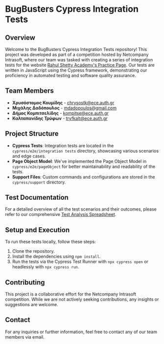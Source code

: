 # BugBusters Cypress Integration Tests

## Overview
Welcome to the BugBusters Cypress Integration Tests repository! This project was developed as part of a competition hosted by Netcompany Intrasoft, where our team was tasked with creating a series of integration tests for the website [Rahul Shetty Academy's Practice Page](https://rahulshettyacademy.com/seleniumPractise/#/). Our tests are written in JavaScript using the Cypress framework, demonstrating our proficiency in automated testing and software quality assurance.

## Team Members
- **Χρυσόστομος Κουμίδης** - [chrysostk@ece.auth.gr](mailto:chrysostk@ece.auth.gr)
- **Μιχάλης Δαδόπουλος** - [mdadopoulos@gmail.com](mailto:mdadopoulos@gmail.com)
- **Δήμος Κομπιτσελίδης** - [kompitse@ece.auth.gr](mailto:komdimos@gmail.com)
- **Καλταπανίδης Τρύφων** - [tryfkalt@ece.auth.gr](mailto:tryfkalt@ece.auth.gr)

## Project Structure
- **Cypress Tests**: Integration tests are located in the `cypress/e2e/integration tests` directory, showcasing various scenarios and edge cases.
- **Page Object Model**: We've implemented the Page Object Model in `cypress/e2e/pageObject` for better maintainability and readability of the tests.
- **Support Files**: Custom commands and configurations are stored in the `cypress/support` directory.

## Test Documentation
For a detailed overview of all the test scenarios and their outcomes, please refer to our comprehensive [Test Analysis Spreadsheet](https://1drv.ms/x/s!AkL8X3DfT0QpnQ-QN5TzbwFD6KNW?e=YzqHpL).

## Setup and Execution
To run these tests locally, follow these steps:
1. Clone the repository.
2. Install the dependencies using `npm install`.
3. Run the tests via the Cypress Test Runner with `npx cypress open` or headlessly with `npx cypress run`.

## Contributing
This project is a collaborative effort for the Netcompany Intrasoft competition. While we are not actively seeking contributions, any insights or suggestions are welcome.

## Contact
For any inquiries or further information, feel free to contact any of our team members via email.
